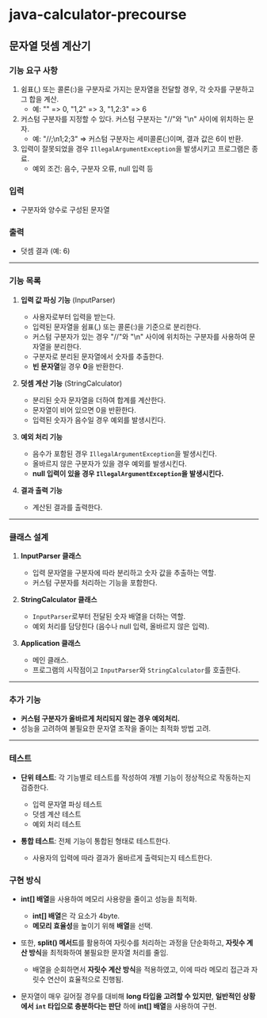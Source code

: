 # java-calculator-precourse

## 문자열 덧셈 계산기

### 기능 요구 사항

1. 쉼표(,) 또는 콜론(:)을 구분자로 가지는 문자열을 전달할 경우, 각 숫자를 구분하고 그 합을 계산.
    - 예: "" => 0, "1,2" => 3, "1,2:3" => 6
2. 커스텀 구분자를 지정할 수 있다. 커스텀 구분자는 "//"와 "\n" 사이에 위치하는 문자.
    - 예: "//;\n1;2;3" => 커스텀 구분자는 세미콜론(;)이며, 결과 값은 6이 반환.
3. 입력이 잘못되었을 경우 `IllegalArgumentException`을 발생시키고 프로그램은 종료.
    - 예외 조건: 음수, 구분자 오류, null 입력 등

### 입력

- 구분자와 양수로 구성된 문자열

### 출력

- 덧셈 결과 (예: 6)

---

### 기능 목록

1. **입력 값 파싱 기능** (InputParser)
    - 사용자로부터 입력을 받는다.
    - 입력된 문자열을 쉼표(,) 또는 콜론(:)을 기준으로 분리한다.
    - 커스텀 구분자가 있는 경우 "//"와 "\n" 사이에 위치하는 구분자를 사용하여 문자열을 분리한다.
    - 구분자로 분리된 문자열에서 숫자를 추출한다.
    - **빈 문자열**일 경우 **0**을 반환한다.


2. **덧셈 계산 기능** (StringCalculator)
    - 분리된 숫자 문자열을 더하여 합계를 계산한다.
    - 문자열이 비어 있으면 0을 반환한다.
    - 입력된 숫자가 음수일 경우 예외를 발생시킨다.


3. **예외 처리 기능**
    - 음수가 포함된 경우 `IllegalArgumentException`을 발생시킨다.
    - 올바르지 않은 구분자가 있을 경우 예외를 발생시킨다.
    - **null 입력이 있을 경우 `IllegalArgumentException`을 발생시킨다.**


4. **결과 출력 기능**
    - 계산된 결과를 출력한다.

---

### 클래스 설계

1. **InputParser 클래스**
    - 입력 문자열을 구분자에 따라 분리하고 숫자 값을 추출하는 역할.
    - 커스텀 구분자를 처리하는 기능을 포함한다.


2. **StringCalculator 클래스**
    - `InputParser`로부터 전달된 숫자 배열을 더하는 역할.
    - 예외 처리를 담당힌다 (음수나 null 입력, 올바르지 않은 입력).


3. **Application 클래스**
    - 메인 클래스.
    - 프로그램의 시작점이고 `InputParser`와 `StringCalculator`를 호출한다.

---

### 추가 기능

- **커스텀 구분자가 올바르게 처리되지 않는 경우 예외처리.**
- 성능을 고려하여 불필요한 문자열 조작을 줄이는 최적화 방법 고려.

---

### 테스트

- **단위 테스트**: 각 기능별로 테스트를 작성하여 개별 기능이 정상적으로 작동하는지 검증한다.
    - 입력 문자열 파싱 테스트
    - 덧셈 계산 테스트
    - 예외 처리 테스트


- **통합 테스트**: 전체 기능이 통합된 형태로 테스트한다.
    - 사용자의 입력에 따라 결과가 올바르게 출력되는지 테스트한다.

### 구현 방식

- **int[] 배열**을 사용하여 메모리 사용량을 줄이고 성능을 최적화.
    - **int[] 배열**은 각 요소가 4byte.
    - **메모리 효율성**을 높이기 위해 **배열**을 선택.

- 또한, **split() 메서드**를 활용하여 자릿수를 처리하는 과정을 단순화하고, **자릿수 계산 방식**을 최적화하여 불필요한 문자열 처리를 줄임.
    - 배열을 순회하면서 **자릿수 계산 방식**을 적용하였고, 이에 따라 메모리 접근과 자릿수 연산이 효율적으로 진행됨.

- 문자열이 매우 길어질 경우를 대비해 **long 타입을 고려할 수 있지만**, **일반적인 상황에서 `int` 타입으로 충분하다는 판단** 하에 **int[] 배열**을 사용하여 구현.